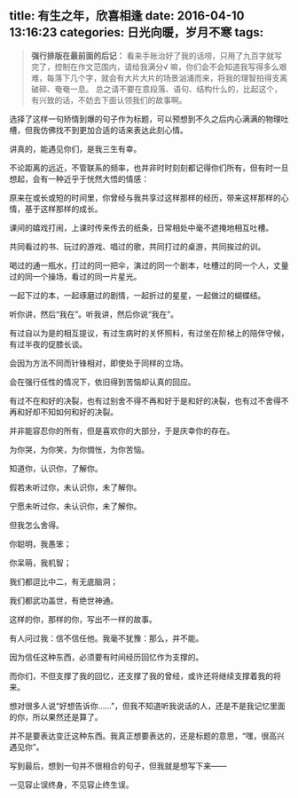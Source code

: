 title: 有生之年，欣喜相逢 
date: 2016-04-10 13:16:23
categories: 日光向暖，岁月不寒
tags: 
---


> **强行排版在最前面的后记：**
    看来手账治好了我的话唠，只用了九百字就写完了，控制在作文范围内，请给我满分√
    嘛，你们会不会知道我写得多么艰难，每落下几个字，就会有大片大片的场景汹涌而来，将我的理智拍得支离破碎、奄奄一息。
    总之请不要在意段落、语句、结构什么的，比起这个，有兴致的话，不妨去下面认领我们的故事啊。


选择了这样一句矫情到爆的句子作为标题，可以预想到不久之后内心满满的物理吐槽，但我仿佛找不到更加合适的话来表达此刻心情。

<!-- more -->

讲真的，能遇见你们，是我三生有幸。

不论距离的远近，不管联系的频率，也并非时时刻刻都记得你们所有，但有时一旦想起，会有一种近乎于恍然大悟的情感：

原来在或长或短的时间里，你曾经与我共享过这样那样的经历，带来这样那样的心情，基于这样那样的成长。

课间的嬉戏打闹，上课时传来传去的纸条，日常相处中毫不遮掩地相互吐槽。


共同看过的书、玩过的游戏、唱过的歌，共同打过的桌游，共同挨过的训。

喝过的通一瓶水，打过的同一把伞，演过的同一个剧本，吐槽过的同一个人，丈量过的同一个操场，看过的同一片星光。

一起下过的本，一起琢磨过的剧情，一起折过的星星，一起做过的蝴蝶结。

听你讲，然后“我在”。听我讲，然后你说“我在”。

有过自以为是的相互提议，有过生病时的关怀照料，有过坐在阶梯上的陪伴守候，有过半夜的促膝长谈。

会因为方法不同而针锋相对，即使处于同样的立场。

会在强行任性的情况下，依旧得到苦恼却认真的回应。

有过不在和好的决裂，也有过别舍不得不再和好于是和好的决裂，也有过不舍得不再和好却不知如何和好的决裂。

并非能容忍你的所有，但是喜欢你的大部分，于是庆幸你的存在。

为你哭，为你笑，为你惆怅，为你苦恼。

知道你，认识你，了解你。

假若未听过你，未认识你，未了解你。

宁愿未听过你，未认识你，未了解你。

但我怎么舍得。

你聪明，我愚笨；

你呆萌，我机智；

我们都逗比中二，有无底脑洞；

我们都武功盖世，有绝世神通。

这样的你，那样的你，写出不一样的故事。

有人问过我：信不信任他。我毫不犹豫：那么，并不能。

因为信任这种东西，必须要有时间经历回忆作为支撑的。

而你们，不但支撑了我的回忆，还支撑了我的曾经，或许还将继续支撑着我的将来。

想对很多人说“好想告诉你……”，但我不知道听我说话的人，还是不是我记忆里面的你，所以果然还是算了。

并不是要表达变迁这种东西。我真正想要表达的，还是标题的意思，“嘿，很高兴遇见你”。

写到最后，想到一句并不很相合的句子，但我就是想写下来——

一见容止误终身，不见容止终生误。

